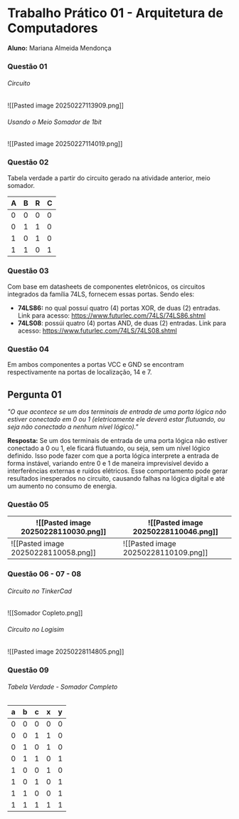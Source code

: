 
# Trabalho Prático 01 - Arquitetura de Computadores

**Aluno:** Mariana Almeida Mendonça


### Questão 01 

###### Circuito

![[Pasted image 20250227113909.png]]

###### Usando o Meio Somador de 1bit

![[Pasted image 20250227114019.png]]

### Questão 02

Tabela verdade a partir do circuito gerado na atividade anterior, meio somador.

| A   | B   | R   | C   |
| --- | --- | --- | --- |
| 0   | 0   | 0   | 0   |
| 0   | 1   | 1   | 0   |
| 1   | 0   | 1   | 0   |
| 1   | 1   | 0   | 1   |

### Questão 03

Com base em datasheets de componentes eletrônicos, os circuitos integrados da família 74LS, fornecem essas portas. Sendo eles:

- **74LS86:** no qual possuí quatro (4) portas XOR, de duas (2) entradas. Link para acesso: https://www.futurlec.com/74LS/74LS86.shtml
- **74LS08**: possúi quatro (4) portas AND, de duas (2) entradas. Link para acesso: https://www.futurlec.com/74LS/74LS08.shtml


### Questão 04

Em ambos componentes a portas VCC e GND se encontram respectivamente na portas de localização, 14 e 7.

## Pergunta 01

*"O que acontece se um dos terminais de entrada de uma porta lógica não estiver conectado em 0 ou 1 (eletricamente ele deverá estar flutuando, ou seja não conectado a nenhum nível lógico)."*

**Resposta:** Se um dos terminais de entrada de uma porta lógica não estiver conectado a 0 ou 1, ele ficará flutuando, ou seja, sem um nível lógico definido. Isso pode fazer com que a porta lógica interprete a entrada de forma instável, variando entre 0 e 1 de maneira imprevisível devido a interferências externas e ruídos elétricos. Esse comportamento pode gerar resultados inesperados no circuito, causando falhas na lógica digital e até um aumento no consumo de energia.

### Questão 05

| ![[Pasted image 20250228110030.png]] | ![[Pasted image 20250228110046.png]] |
| ------------------------------------ | ------------------------------------ |
| ![[Pasted image 20250228110058.png]] | ![[Pasted image 20250228110109.png]] |


### Questão 06 - 07 - 08 

###### Circuito no TinkerCad

![[Somador Copleto.png]]

###### Circuito no Logisim

![[Pasted image 20250228114805.png]]


### Questão 09

###### Tabela Verdade - Somador Completo

| a   | b   | c   | x   | y   |
| --- | --- | --- | --- | --- |
| 0   | 0   | 0   | 0   | 0   |
| 0   | 0   | 1   | 1   | 0   |
| 0   | 1   | 0   | 1   | 0   |
| 0   | 1   | 1   | 0   | 1   |
| 1   | 0   | 0   | 1   | 0   |
| 1   | 0   | 1   | 0   | 1   |
| 1   | 1   | 0   | 0   | 1   |
| 1   | 1   | 1   | 1   | 1   |





